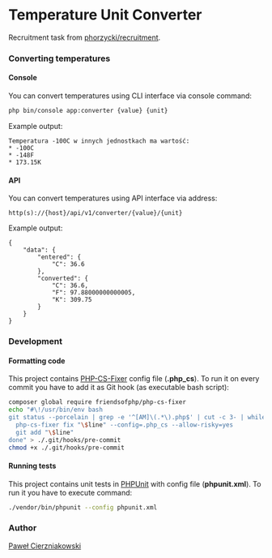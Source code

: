 # Temperature Unit Converter

Recruitment task from [phorzycki/recruitment](https://github.com/phorzycki/recruitment).

### Converting temperatures
#### Console
You can convert temperatures using CLI interface via console command:

```bash
php bin/console app:converter {value} {unit}
```

Example output:

```
Temperatura -100C w innych jednostkach ma wartość:
* -100C
* -148F
* 173.15K
```

#### API
You can convert temperatures using API interface via address:
```
http(s)://{host}/api/v1/converter/{value}/{unit}
```

Example output:

```
{
    "data": {
        "entered": {
            "C": 36.6
        },
        "converted": {
            "C": 36.6,
            "F": 97.88000000000005,
            "K": 309.75
        }
    }
}
```

### Development

#### Formatting code
This project contains [PHP-CS-Fixer](https://github.com/FriendsOfPHP/PHP-CS-Fixer) config file (**.php_cs**). To run it
 on every commit you have to add it as Git hook (as executable bash script):

```bash
composer global require friendsofphp/php-cs-fixer
echo "#\!/usr/bin/env bash
git status --porcelain | grep -e '^[AM]\(.*\).php$' | cut -c 3- | while read line; do
  php-cs-fixer fix "\$line" --config=.php_cs --allow-risky=yes
  git add "\$line"
done" > ./.git/hooks/pre-commit
chmod +x ./.git/hooks/pre-commit
```

#### Running tests
This project contains unit tests in [PHPUnit](https://phpunit.de/) with config file (**phpunit.xml**). To run it you
 have to execute command:

```bash
./vendor/bin/phpunit --config phpunit.xml
```

### Author
[Paweł Cierzniakowski](mailto:pawel@cierzniakowski.pl)